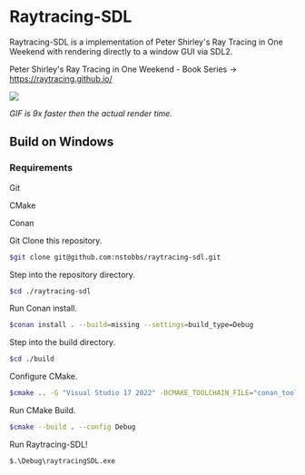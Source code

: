# Raytracing-SDL

Raytracing-SDL is a implementation of Peter Shirley's Ray Tracing in One Weekend with rendering directly to a window GUI via SDL2.

Peter Shirley's Ray Tracing in One Weekend - Book Series -> https://raytracing.github.io/

![](assets/20241124_205514_raytracingSDL_demo.gif)

*GIF is 9x faster then the actual render time.*

## Build on Windows

### Requirements

Git

CMake

Conan

Git Clone this repository.

```bash
$git clone git@github.com:nstobbs/raytracing-sdl.git
```

Step into the repository directory.

```bash
$cd ./raytracing-sdl
```

Run Conan install.

```bash
$conan install . --build=missing --settings=build_type=Debug
```

Step into the build directory.

```bash
$cd ./build
```

Configure CMake.

```bash
$cmake .. -G "Visual Studio 17 2022" -DCMAKE_TOOLCHAIN_FILE="conan_toolchain.cmake"
```

Run CMake Build.

```bash
$cmake --build . --config Debug
```

Run Raytracing-SDL!

```bash
$.\Debug\raytracingSDL.exe
```

